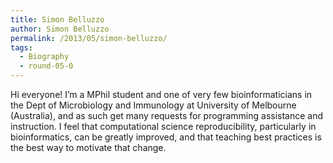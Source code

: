 ```yaml
---
title: Simon Belluzzo
author: Simon Belluzzo
permalink: /2013/05/simon-belluzzo/
tags:
  - Biography
  - round-05-0
---
```

Hi everyone! I&#8217;m a MPhil student and one of very few bioinformaticians in the Dept of Microbiology and Immunology at University of Melbourne (Australia), and as such get many requests for programming assistance and instruction. I feel that computational science reproducibility, particularly in bioinformatics, can be greatly improved, and that teaching best practices is the best way to motivate that change.
